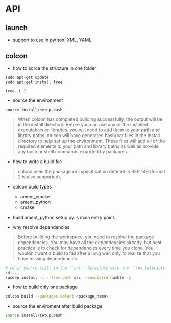 # API
## launch
- support to use in python, XML, YAML

## colcon
- how to sorce the structure in one folder
```
sudo apt-get update
sudo apt-get install tree

tree -L 1
```
- source the environment
```
source install/setup.bash
```
> When colcon has completed building successfully, the output will be in the install directory. Before you can use any of the installed executables or libraries, you will need to add them to your path and library paths. colcon will have generated bash/bat files in the install directory to help set up the environment. These files will add all of the required elements to your path and library paths as well as provide any bash or shell commands exported by packages.

- how to write a build file
> colcon uses the package.xml specification defined in REP 149 (format 2 is also supported).
- colcon build types
    - ament_cmake
    - ament_python
    - cmake
- build ament_python 
setup.py is main entry point.

- why resolve dependencies
> Before building the workspace, you need to resolve the package dependencies. You may have all the dependencies already, but best practice is to check for dependencies every time you clone. You wouldn’t want a build to fail after a long wait only to realize that you have missing dependencies.
```bash
# cd if you're still in the ``src`` directory with the ``ros_tutorials`` clone
cd ..
rosdep install -i --from-path src --rosdistro humble -y
```

- how to build only one package
```bash
colcon build --packages-select <package_name>
```

- source the enviroment after build package
```bash
source install/setup.bash
```





